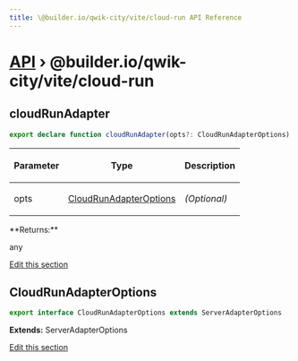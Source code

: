 ```yaml
---
title: \@builder.io/qwik-city/vite/cloud-run API Reference
---
```


# [API](/api) &rsaquo; @builder.io/qwik-city/vite/cloud-run

## cloudRunAdapter

```typescript
export declare function cloudRunAdapter(opts?: CloudRunAdapterOptions): any;
```

<table><thead><tr><th>

Parameter

</th><th>

Type

</th><th>

Description

</th></tr></thead>
<tbody><tr><td>

opts

</td><td>

[CloudRunAdapterOptions](#cloudrunadapteroptions)

</td><td>

_(Optional)_

</td></tr>
</tbody></table>
**Returns:**

any

[Edit this section](https://github.com/QwikDev/qwik/tree/main/packages/qwik-city/adapters/cloud-run/vite/index.ts)

## CloudRunAdapterOptions

```typescript
export interface CloudRunAdapterOptions extends ServerAdapterOptions
```

**Extends:** ServerAdapterOptions

[Edit this section](https://github.com/QwikDev/qwik/tree/main/packages/qwik-city/adapters/cloud-run/vite/index.ts)
